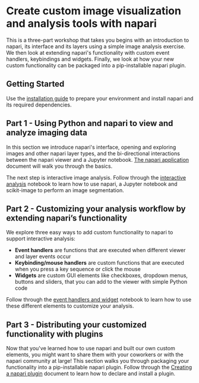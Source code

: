 # Create custom image visualization and analysis tools with napari

This is a three-part workshop that takes you begins with an introduction to napari, its interface and its layers using
a simple image analysis exercise. We then look at extending napari's functionality with custom event handlers,
keybindings and widgets. Finally, we look at how your new custom functionality can be packaged into a pip-installable
napari plugin.

## Getting Started

Use the [installation guide](installation) to prepare your environment and install napari and
its required dependencies.

## Part 1 - Using Python and napari to view and analyze imaging data

In this section we introduce napari's interface, opening and exploring images and other napari layer types, and
the bi-directional interactions between the napari viewer and a Jupyter notebook. [The napari application](intro-gui)
document will walk you through the basics.

The next step is interactive image analysis. Follow through the [interactive analysis](interactive-analysis) notebook
to learn how to use napari, a Jupyter notebook and scikit-image to perform an image segmentation.

## Part 2 - Customizing your analysis workflow by extending napari’s functionality

We explore three easy ways to add custom functionality to napari to support interactive analysis:

- **Event handlers** are functions that are executed when different viewer and layer events occur
- **Keybinding/mouse handlers** are custom functions that are executed when you press a key sequence or click the mouse
- **Widgets** are custom GUI elements like checkboxes, dropdown menus, buttons and sliders, that you can add to the viewer with simple Python code

Follow through the [event handlers and widget](event-handlers-widget) notebook to learn how to 
use these different elements to customize your analysis.

## Part 3 - Distributing your customized functionality with plugins

Now that you've learned how to use napari and built our own custom elements, you might want to share
them with your coworkers or with the napari community at large! This section walks you through
packaging your functionality into a pip-installable napari plugin. Follow through the [Creating a napari plugin](simple-plugin)
document to learn how to declare and install a plugin.